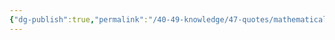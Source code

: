 ```yaml
---
{"dg-publish":true,"permalink":"/40-49-knowledge/47-quotes/mathematical-quotes/","tags":["quotes"],"updated":"2024-09-25T15:28:10-07:00"}
---
```





